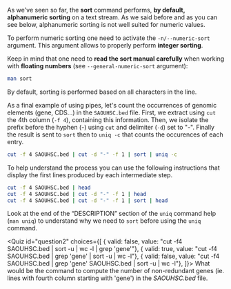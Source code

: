 <script>
import Quiz from "$components/Quiz.svelte";
import Execute from "$components/Execute.svelte";
</script>

As we've seen so far, the **sort** command performs, **by default, alphanumeric sorting** on a text stream. 
As we said before and as you can see below, alphanumeric sorting is not well suited for numeric values.

<Execute command="echo -e '1\n100\n2\n3\n200\n20\n10' | sort" />

To perform numeric sorting one need to activate the `-n/--numeric-sort` argument. This argument allows to properly perform **integer sorting**. 

<Execute command="echo -e '1\n100\n2\n3\n200\n20\n10' | sort -n " />

Keep in mind that one need to **read the sort manual carefully** when working with **floating numbers** (see `--general-numeric-sort` argument):

```bash
man sort
```
By default, sorting is performed based on all characters in the line.

As a final example of using pipes, let's count the occurrences of genomic elements (gene, CDS...) in the `SAOUHSC.bed` file. First, we extract using `cut` the 4th column (`-f 4`), containing this information. Then, we isolate the prefix before the hyphen (-) using `cut` and delimiter (`-d`) set to "-". Finally the result is sent to `sort` then to `uniq -c` that counts the occurences of each entry.

```bash
cut -f 4 SAOUHSC.bed | cut -d "-" -f 1 | sort | uniq -c
```
To help understand the process you can use the following instructions that display the first lines produced by each intermediate step.

```bash
cut -f 4 SAOUHSC.bed | head
cut -f 4 SAOUHSC.bed | cut -d "-" -f 1 | head
cut -f 4 SAOUHSC.bed | cut -d "-" -f 1 | sort | head
```
Look at the end of the “DESCRIPTION” section of the `uniq` command help (`man uniq`) to understand why we need to `sort` before using the `uniq` command.

<Quiz id="question2" choices={[
	{ valid: false, value: "cut -f4  SAOUHSC.bed | sort -u | wc -l | grep 'gene'"},
		{ valid: true, value: "cut -f4  SAOUHSC.bed | grep 'gene' | sort -u | wc -l"},
	{ valid: false, value: "cut -f4  SAOUHSC.bed | grep 'gene' SAOUHSC.bed  | sort -u | wc -l"},
]}>
	<span slot="prompt">
		What would be the command to compute the number of non-redundant genes (ie. lines with fourth column starting with 'gene') in the *SAOUHSC.bed* file.
	</span>
</Quiz>
